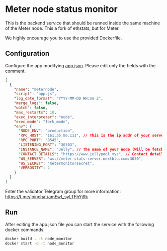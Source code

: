 Meter node status monitor
=================================

This is the backend service that should be runned inside the same machine of the Meter node.
This a fork of ethstats, but for Meter.

We highly encourage you to use the provided Dockerfile.

## Configuration

Configure the app modifying [app.json](/app.json). 
Please edit only the fields with the comment.

```json
[
  {
    "name": "meternode",
    "script": "app.js",
    "log_date_format": "YYYY-MM-DD HH:mm Z",
    "merge_logs": false,
    "watch": false,
    "max_restarts": 10,
    "exec_interpreter": "node",
    "exec_mode": "fork_mode",
    "env": {
      "NODE_ENV": "production",
      "RPC_HOST": "161.35.80.111", // This is the ip addr of your server
      "RPC_PORT": "8545",
      "LISTENING_PORT": "30303",
      "INSTANCE_NAME": "Jelly", // The name of your node (Will be fetched)
      "CONTACT_DETAILS": "https://www.jellypool.xyz", // Contact details (will be fetched anyway)
      "WS_SERVER": "ws://meter-stats-server.nextblu.com:3030", 
      "WS_SECRET": "metermonitorsecret",
      "VERBOSITY": 2
    }
  }
]
```

Enter the validator Telegram group for more information: https://t.me/joinchat/amEwf_syLTFhYjRk

## Run

After editing the app.json file you can start the service with the following docker commands:

```bash
docker build . -t node_monitor
docker start -d -t node_monitor
```

